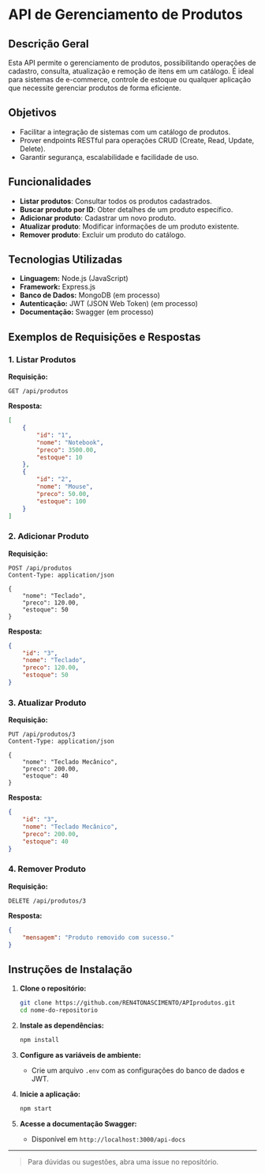 # API de Gerenciamento de Produtos

## Descrição Geral

Esta API permite o gerenciamento de produtos, possibilitando operações de cadastro, consulta, atualização e remoção de itens em um catálogo. É ideal para sistemas de e-commerce, controle de estoque ou qualquer aplicação que necessite gerenciar produtos de forma eficiente.

## Objetivos

- Facilitar a integração de sistemas com um catálogo de produtos.
- Prover endpoints RESTful para operações CRUD (Create, Read, Update, Delete).
- Garantir segurança, escalabilidade e facilidade de uso.

## Funcionalidades

- **Listar produtos**: Consultar todos os produtos cadastrados.
- **Buscar produto por ID**: Obter detalhes de um produto específico.
- **Adicionar produto**: Cadastrar um novo produto.
- **Atualizar produto**: Modificar informações de um produto existente.
- **Remover produto**: Excluir um produto do catálogo.

## Tecnologias Utilizadas

- **Linguagem:** Node.js (JavaScript)
- **Framework:** Express.js
- **Banco de Dados:** MongoDB (em processo)
- **Autenticação:** JWT (JSON Web Token) (em processo)
- **Documentação:** Swagger (em processo)

## Exemplos de Requisições e Respostas

### 1. Listar Produtos

**Requisição:**
```http
GET /api/produtos
```

**Resposta:**
```json
[
    {
        "id": "1",
        "nome": "Notebook",
        "preco": 3500.00,
        "estoque": 10
    },
    {
        "id": "2",
        "nome": "Mouse",
        "preco": 50.00,
        "estoque": 100
    }
]
```

### 2. Adicionar Produto

**Requisição:**
```http
POST /api/produtos
Content-Type: application/json

{
    "nome": "Teclado",
    "preco": 120.00,
    "estoque": 50
}
```

**Resposta:**
```json
{
    "id": "3",
    "nome": "Teclado",
    "preco": 120.00,
    "estoque": 50
}
```

### 3. Atualizar Produto

**Requisição:**
```http
PUT /api/produtos/3
Content-Type: application/json

{
    "nome": "Teclado Mecânico",
    "preco": 200.00,
    "estoque": 40
}
```

**Resposta:**
```json
{
    "id": "3",
    "nome": "Teclado Mecânico",
    "preco": 200.00,
    "estoque": 40
}
```

### 4. Remover Produto

**Requisição:**
```http
DELETE /api/produtos/3
```

**Resposta:**
```json
{
    "mensagem": "Produto removido com sucesso."
}
```

## Instruções de Instalação

1. **Clone o repositório:**
     ```bash
     git clone https://github.com/REN4TONASCIMENTO/APIprodutos.git
     cd nome-do-repositorio
     ```

2. **Instale as dependências:**
     ```bash
     npm install
     ```

3. **Configure as variáveis de ambiente:**
     - Crie um arquivo `.env` com as configurações do banco de dados e JWT.

4. **Inicie a aplicação:**
     ```bash
     npm start
     ```

5. **Acesse a documentação Swagger:**
     - Disponível em `http://localhost:3000/api-docs`

---

> Para dúvidas ou sugestões, abra uma issue no repositório.

